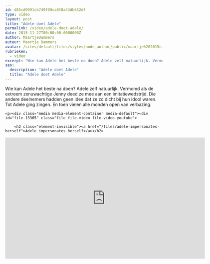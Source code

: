 ```yaml
---
id: d85cd9991cb749f09ca0f8a43db652df
type: video
layout: post
title: "Adele doet Adele"
permalink: /video/adele-doet-adele/
date: 2015-11-27T00:00:00.0000000Z
author: MaartjeDammers
auteur: Maartje Dammers
avatar: /sites/default/files/styles/node_author/public/maartje%202015nieuw.jpg?itok=7dLFVk05
rubrieken:
  - video
excerpt: "Wie kan Adele het beste na doen? Adele zelf natuurlijk. Vermomd als de extreem zenuwachtige Jenny deed ze mee aan een imitatiewedstrijd. Die andere deelnemers hadden geen idee dat ze zo dicht bij hun idool waren. Tot Adele ging zingen. En toen vielen alle monden open van verbazing.  "
seo:
  description: "Adele doet Adele"
  title: "Adele doet Adele"
---
```

Wie kan Adele het beste na doen? Adele zelf natuurlijk. Vermomd als de extreem zenuwachtige Jenny deed ze mee aan een imitatiewedstrijd. Die andere deelnemers hadden geen idee dat ze zo dicht bij hun idool waren. Tot Adele ging zingen. En toen vielen alle monden open van verbazing.  

    <p><div class="media media-element-container media-default"><div id="file-13365" class="file file-video file-video-youtube">

        <h2 class="element-invisible"><a href="/files/adele-impersonates-herself">Adele impersonates herself</a></h2>
    
  
  <div class="content">
    <div class="media-youtube-video media-element file-default media-youtube-1">
  <iframe class="media-youtube-player" width="640" height="390" title="Adele impersonates herself" src="https://www.youtube.com/embed/uPQNLidyugQ?wmode=opaque&controls=" name="Adele impersonates herself" frameborder="0" allowfullscreen="">Video van Adele impersonates herself</iframe>
</div>
  </div>

  
</div>
</div>  
